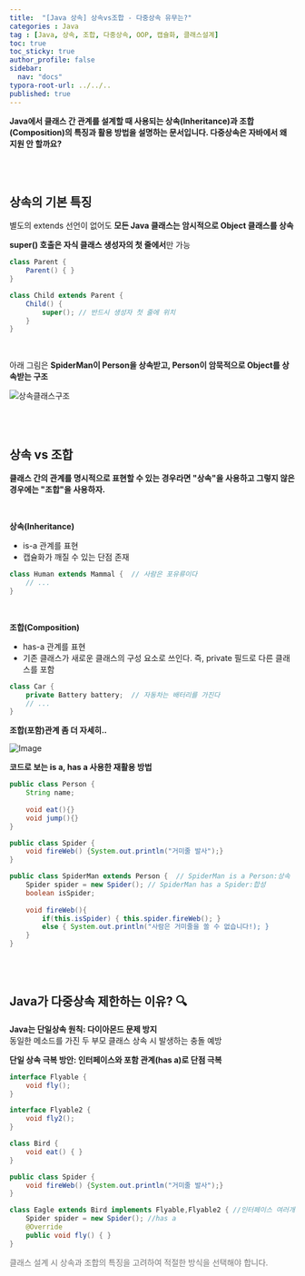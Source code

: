 ```yaml
---
title:  "[Java 상속] 상속vs조합 - 다중상속 유무는?"
categories : Java
tag : [Java, 상속, 조합, 다중상속, OOP, 캡슐화, 클래스설계]
toc: true
toc_sticky: true
author_profile: false
sidebar:
  nav: "docs"
typora-root-url: ../../..
published: true
---
```




**Java에서 클래스 간 관계를 설계할 때 사용되는 상속(Inheritance)과 조합(Composition)의 특징과 활용 방법을 설명하는 문서입니다. 다중상속은 자바에서 왜 지원 안 할까요?**

<br>

<br>

## 상속의 기본 특징

별도의 extends 선언이 없어도 **모든 Java 클래스는 암시적으로 Object 클래스를 상속**

**super() 호출은 자식 클래스 생성자의 첫 줄에서**만 가능

```java
class Parent {
    Parent() { }
}

class Child extends Parent {
    Child() {
        super(); // 반드시 생성자 첫 줄에 위치
    }
}
```

<br>

아래 그림은 **SpiderMan이 Person을 상속받고, Person이 암묵적으로 Object를 상속받는 구조**

![상속클래스구조](https://github.com/user-attachments/assets/d16a178b-b97c-4da5-bb9b-45572a5e2b26) 

<br>

<br>

## 상속 vs 조합

**클래스 간의 관계를 명시적으로 표현할 수 있는 경우라면 "상속"을 사용하고 그렇지 않은 경우에는 "조합"을 사용하자.**

<br>

**상속(Inheritance)**

- is-a 관계를 표현
- 캡슐화가 깨질 수 있는 단점 존재

```java
class Human extends Mammal {  // 사람은 포유류이다
    // ...
}
```

<br>

**조합(Composition)**

- has-a 관계를 표현
- 기존 클래스가 새로운 클래스의 구성 요소로 쓰인다. 즉, private 필드로 다른 클래스를 포함

```java
class Car {
    private Battery battery;  // 자동차는 배터리를 가진다
    // ...
}
```

**조합(포함)관계 좀 더 자세히..**

![Image](https://github.com/user-attachments/assets/5f20b47b-a1c5-4e70-8f9c-d50ed2ca482f) 

**코드로 보는 is a, has a 사용한 재활용 방법**

```java
public class Person {
    String name;
    
    void eat(){}
    void jump(){}
}

public class Spider {
    void fireWeb() {System.out.println("거미줄 발사");}
}

public class SpiderMan extends Person {  // SpiderMan is a Person:상속
    Spider spider = new Spider(); // SpiderMan has a Spider:합성
    boolean isSpider;
    
    void fireWeb(){
        if(this.isSpider) { this.spider.fireWeb(); }
        else { System.out.println("사람은 거미줄을 쏠 수 없습니다!); }
    }
}
```

<br>

<br>

## Java가 다중상속 제한하는 이유? 🔍

**Java는 단일상속 원칙: 다이아몬드 문제 방지**  
동일한 메소드를 가진 두 부모 클래스 상속 시 발생하는 충돌 예방

**단일 상속 극복 방안: 인터페이스와 포함 관계(has a)로 단점 극복**

```java
interface Flyable {
    void fly();
}

interface Flyable2 {
    void fly2();
}

class Bird {
    void eat() { }
}

public class Spider {
    void fireWeb() {System.out.println("거미줄 발사");}
}

class Eagle extends Bird implements Flyable,Flyable2 { //인터페이스 여러개 상속 가능
    Spider spider = new Spider(); //has a
    @Override
    public void fly() { }
}
```

<span style="color:#777777">클래스 설계 시 상속과 조합의 특징을 고려하여 적절한 방식을 선택해야 합니다.</span>
